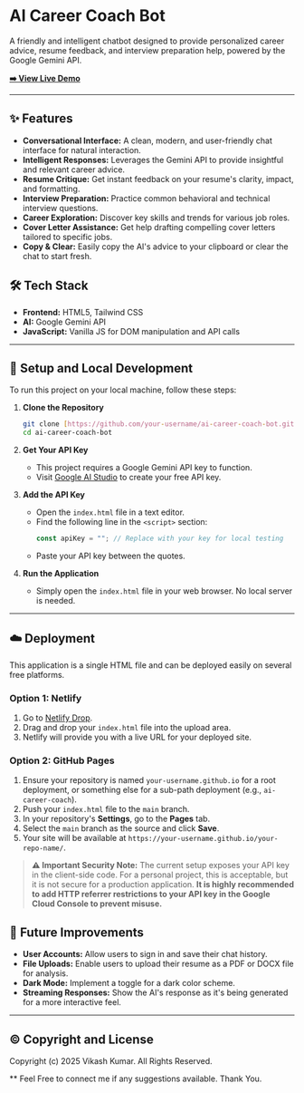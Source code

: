 # AI Career Coach Bot

A friendly and intelligent chatbot designed to provide personalized career advice, resume feedback, and interview preparation help, powered by the Google Gemini API.

**[➡️ View Live Demo](https://vikash-kumar-984.github.io/AI-Carrer-Coach-Bot/)** 

---

## ✨ Features

* **Conversational Interface:** A clean, modern, and user-friendly chat interface for natural interaction.
* **Intelligent Responses:** Leverages the Gemini API to provide insightful and relevant career advice.
* **Resume Critique:** Get instant feedback on your resume's clarity, impact, and formatting.
* **Interview Preparation:** Practice common behavioral and technical interview questions.
* **Career Exploration:** Discover key skills and trends for various job roles.
* **Cover Letter Assistance:** Get help drafting compelling cover letters tailored to specific jobs.
* **Copy & Clear:** Easily copy the AI's advice to your clipboard or clear the chat to start fresh.

## 🛠️ Tech Stack

* **Frontend:** HTML5, Tailwind CSS
* **AI:** Google Gemini API
* **JavaScript:** Vanilla JS for DOM manipulation and API calls

---

## 🚀 Setup and Local Development

To run this project on your local machine, follow these steps:

1.  **Clone the Repository**
    ```bash
    git clone [https://github.com/your-username/ai-career-coach-bot.git](https://github.com/your-username/ai-career-coach-bot.git)
    cd ai-career-coach-bot
    ```

2.  **Get Your API Key**
    * This project requires a Google Gemini API key to function.
    * Visit [Google AI Studio](https://aistudio.google.com/) to create your free API key.

3.  **Add the API Key**
    * Open the `index.html` file in a text editor.
    * Find the following line in the `<script>` section:
        ```javascript
        const apiKey = ""; // Replace with your key for local testing
        ```
    * Paste your API key between the quotes.

4.  **Run the Application**
    * Simply open the `index.html` file in your web browser. No local server is needed.

---

## ☁️ Deployment

This application is a single HTML file and can be deployed easily on several free platforms.

### Option 1: Netlify 

1.  Go to [Netlify Drop](https://app.netlify.com/drop).
2.  Drag and drop your `index.html` file into the upload area.
3.  Netlify will provide you with a live URL for your deployed site.

### Option 2: GitHub Pages

1.  Ensure your repository is named `your-username.github.io` for a root deployment, or something else for a sub-path deployment (e.g., `ai-career-coach`).
2.  Push your `index.html` file to the `main` branch.
3.  In your repository's **Settings**, go to the **Pages** tab.
4.  Select the `main` branch as the source and click **Save**.
5.  Your site will be available at `https://your-username.github.io/your-repo-name/`.

> **⚠️ Important Security Note:** The current setup exposes your API key in the client-side code. For a personal project, this is acceptable, but it is not secure for a production application. **It is highly recommended to add HTTP referrer restrictions to your API key in the Google Cloud Console to prevent misuse.**

## 🔮 Future Improvements

* **User Accounts:** Allow users to sign in and save their chat history.
* **File Uploads:** Enable users to upload their resume as a PDF or DOCX file for analysis.
* **Dark Mode:** Implement a toggle for a dark color scheme.
* **Streaming Responses:** Show the AI's response as it's being generated for a more interactive feel.

---
## ©️ Copyright and License

Copyright (c) 2025 Vikash Kumar. All Rights Reserved.

** Feel Free to connect me if any suggestions available. Thank You.


